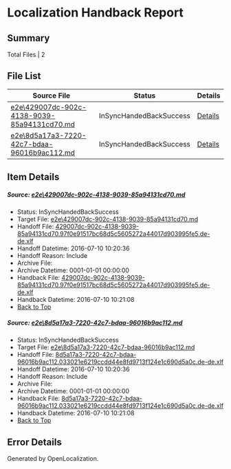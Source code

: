 # <a name='report-top'></a> Localization Handback Report

## Summary
 Total Files | 2

## File List
 Source File | Status | Details 
 ----------- | ------ | ------- 
 [e2e\429007dc-902c-4138-9039-85a94131cd70.md](https://github.com/OpenLocalizationTestOrg/oltest/blob/31869bb6d4729b84932c6500d85b2e530252e3f4/e2e/429007dc-902c-4138-9039-85a94131cd70.md) | InSyncHandedBackSuccess | [Details](#8729bfb7c95200d502e32a6f3177776b509969f61)
 [e2e\8d5a17a3-7220-42c7-bdaa-96016b9ac112.md](https://github.com/OpenLocalizationTestOrg/oltest/blob/31869bb6d4729b84932c6500d85b2e530252e3f4/e2e/8d5a17a3-7220-42c7-bdaa-96016b9ac112.md) | InSyncHandedBackSuccess | [Details](#0de56df63d545c0c5c023c6afbe6454db566d20a4)

## Item Details
##### <a name='8729bfb7c95200d502e32a6f3177776b509969f61'></a> Source: [e2e\429007dc-902c-4138-9039-85a94131cd70.md](https://github.com/OpenLocalizationTestOrg/oltest/blob/31869bb6d4729b84932c6500d85b2e530252e3f4/e2e/429007dc-902c-4138-9039-85a94131cd70.md)
* Status: InSyncHandedBackSuccess
* Target File: [e2e\429007dc-902c-4138-9039-85a94131cd70.md](https://github.com/OpenLocalizationTestOrg/oltest-dede-fly/blob/4ca1c4d8078a25b51696691738fe1486787f7a7d/e2e/429007dc-902c-4138-9039-85a94131cd70.md)
* Handoff File: [429007dc-902c-4138-9039-85a94131cd70.97f0e91517bc68d5c5605272a44017d903995fe5.de-de.xlf](https://github.com/OpenLocalizationTestOrg/olhandoff-e2e/blob/1464106f7478d1bf7b7d2ae12b8d768db58c69d4/ol-handoff/OpenLocalizationTestOrg/oltest-dede-fly/ci/ht/429007dc-902c-4138-9039-85a94131cd70.97f0e91517bc68d5c5605272a44017d903995fe5.de-de.xlf)
* Handoff Datetime: 2016-07-10 10:20:36
* Handoff Reason: Include
* Archive File: 
* Archive Datetime: 0001-01-01 00:00:00
* Handback File: [429007dc-902c-4138-9039-85a94131cd70.97f0e91517bc68d5c5605272a44017d903995fe5.de-de.xlf](https://github.com/OpenLocalizationTestOrg/olhandback-e2e/blob/46cca50fced991c7f5727823c3d00a10f0161d1c/ol-handback/OpenLocalizationTestOrg/oltest-dede-fly/ci/ht/429007dc-902c-4138-9039-85a94131cd70.97f0e91517bc68d5c5605272a44017d903995fe5.de-de.xlf)
* Handback Datetime: 2016-07-10 10:21:08
* [Back to Top](#report-top)

##### <a name='0de56df63d545c0c5c023c6afbe6454db566d20a4'></a> Source: [e2e\8d5a17a3-7220-42c7-bdaa-96016b9ac112.md](https://github.com/OpenLocalizationTestOrg/oltest/blob/31869bb6d4729b84932c6500d85b2e530252e3f4/e2e/8d5a17a3-7220-42c7-bdaa-96016b9ac112.md)
* Status: InSyncHandedBackSuccess
* Target File: [e2e\8d5a17a3-7220-42c7-bdaa-96016b9ac112.md](https://github.com/OpenLocalizationTestOrg/oltest-dede-fly/blob/4ca1c4d8078a25b51696691738fe1486787f7a7d/e2e/8d5a17a3-7220-42c7-bdaa-96016b9ac112.md)
* Handoff File: [8d5a17a3-7220-42c7-bdaa-96016b9ac112.033021e6219ccdd44e8fd9713f124e1c690d5a0c.de-de.xlf](https://github.com/OpenLocalizationTestOrg/olhandoff-e2e/blob/1464106f7478d1bf7b7d2ae12b8d768db58c69d4/ol-handoff/OpenLocalizationTestOrg/oltest-dede-fly/ci/ht/8d5a17a3-7220-42c7-bdaa-96016b9ac112.033021e6219ccdd44e8fd9713f124e1c690d5a0c.de-de.xlf)
* Handoff Datetime: 2016-07-10 10:20:36
* Handoff Reason: Include
* Archive File: 
* Archive Datetime: 0001-01-01 00:00:00
* Handback File: [8d5a17a3-7220-42c7-bdaa-96016b9ac112.033021e6219ccdd44e8fd9713f124e1c690d5a0c.de-de.xlf](https://github.com/OpenLocalizationTestOrg/olhandback-e2e/blob/46cca50fced991c7f5727823c3d00a10f0161d1c/ol-handback/OpenLocalizationTestOrg/oltest-dede-fly/ci/ht/8d5a17a3-7220-42c7-bdaa-96016b9ac112.033021e6219ccdd44e8fd9713f124e1c690d5a0c.de-de.xlf)
* Handback Datetime: 2016-07-10 10:21:08
* [Back to Top](#report-top)


## Error Details

Generated by OpenLocalization.
